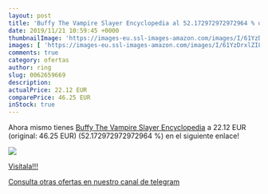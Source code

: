 ```yaml
---
layout: post
title: 'Buffy The Vampire Slayer Encyclopedia al 52.172972972972964 % de descuento'
date: 2019/11/21 10:59:45 +0000
thumbnailImage: 'https://images-eu.ssl-images-amazon.com/images/I/61YzDrxlZIL._SL200_.jpg'
images: [ 'https://images-eu.ssl-images-amazon.com/images/I/61YzDrxlZIL._SL200_.jpg' ]
comments: true
category: ofertas
author: ring
slug: 0062659669
description:
actualPrice: 22.12 EUR
comparePrice: 46.25 EUR
inStock: true
---
```


Ahora mismo tienes [Buffy The Vampire Slayer Encyclopedia](https://www.amazon.com/dp/0062659669/?tag=redken08-20) a 22.12 EUR (original: 46.25 EUR) (52.172972972972964 %) en el siguiente enlace!

[![](https://images-eu.ssl-images-amazon.com/images/I/61YzDrxlZIL._SL200_.jpg)](https://www.amazon.com/dp/0062659669/?tag=redken08-20)

[Visítala!!!](https://www.amazon.com/dp/0062659669/?tag=redken08-20)

[Consulta otras ofertas en nuestro canal de telegram](https://t.me/s/ofertas25)
